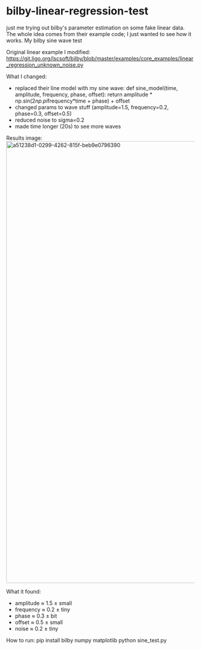 # bilby-linear-regression-test
just me trying out bilby's parameter estimation on some fake linear data. The whole idea comes from their example code; I just wanted to see how it works.
My bilby sine wave test

Original linear example I modified:
https://git.ligo.org/lscsoft/bilby/blob/master/examples/core_examples/linear_regression_unknown_noise.py

What I changed:
- replaced their line model with my sine wave:
def sine_model(time, amplitude, frequency, phase, offset):
    return amplitude * np.sin(2*np.pi*frequency*time + phase) + offset
- changed params to wave stuff (amplitude=1.5, frequency=0.2, phase=0.3, offset=0.5)
- reduced noise to sigma=0.2
- made time longer (20s) to see more waves

Results image:
<img width="1163" height="1178" alt="a51238d1-0299-4262-815f-beb9e0796390" src="https://github.com/user-attachments/assets/2d07abc1-c24e-4b03-8567-929e8eb1dbce" />


What it found:
- amplitude ≈ 1.5 ± small
- frequency ≈ 0.2 ± tiny
- phase ≈ 0.3 ± bit
- offset ≈ 0.5 ± small
- noise ≈ 0.2 ± tiny

How to run:
pip install bilby numpy matplotlib
python sine_test.py
